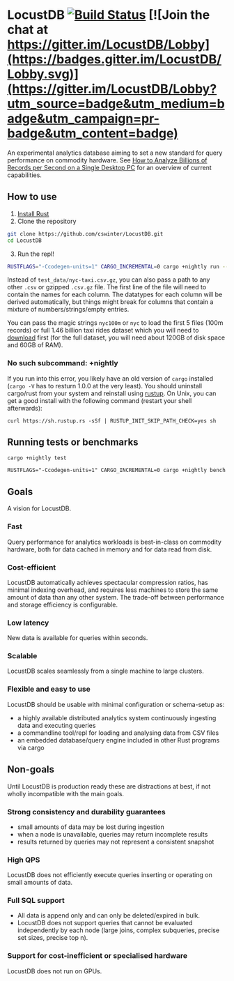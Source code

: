 # LocustDB [![Build Status](https://travis-ci.org/cswinter/LocustDB.svg?branch=master)](https://travis-ci.org/cswinter/LocustDB) [![Join the chat at https://gitter.im/LocustDB/Lobby](https://badges.gitter.im/LocustDB/Lobby.svg)](https://gitter.im/LocustDB/Lobby?utm_source=badge&utm_medium=badge&utm_campaign=pr-badge&utm_content=badge)

An experimental analytics database aiming to set a new standard for query performance on commodity hardware.
See [How to Analyze Billions of Records per Second on a Single Desktop PC][blogpost] for an overview of current capabilities.

## How to use

1. [Install Rust][rustup]
2. Clone the repository

```Bash
git clone https://github.com/cswinter/LocustDB.git
cd LocustDB
```

3. Run the repl!

```Bash
RUSTFLAGS="-Ccodegen-units=1" CARGO_INCREMENTAL=0 cargo +nightly run --release --bin repl -- test_data/nyc-taxi.csv.gz
```

Instead of `test_data/nyc-taxi.csv.gz`, you can also pass a path to any other `.csv` or gzipped `.csv.gz` file. The first line of the file will need to contain the names for each column. The datatypes for each column will be derived automatically, but things might break for columns that contain a mixture of numbers/strings/empty entries.

You can pass the magic strings `nyc100m` or `nyc` to load the first 5 files (100m records) or full 1.46 billion taxi rides dataset which you will need to [download][nyc-taxi-trips] first (for the full dataset, you will need about 120GB of disk space and 60GB of RAM).

### No such subcommand: +nightly

If you run into this error, you likely have an old version of `cargo` installed (`cargo -V` has to resturn 1.0.0 at the very least). You should uninstall cargo/rust from your system and reinstall using [rustup][rustup]. On Unix, you can get a good install with the following command (restart your shell afterwards):

```
curl https://sh.rustup.rs -sSf | RUSTUP_INIT_SKIP_PATH_CHECK=yes sh
```

## Running tests or benchmarks

`cargo +nightly test`

`RUSTFLAGS="-Ccodegen-units=1" CARGO_INCREMENTAL=0 cargo +nightly bench`


## Goals
A vision for LocustDB.

### Fast
Query performance for analytics workloads is best-in-class on commodity hardware, both for data cached in memory and for data read from disk.

### Cost-efficient
LocustDB automatically achieves spectacular compression ratios, has minimal indexing overhead, and requires less machines to store the same amount of data than any other system. The trade-off between performance and storage efficiency is configurable.

### Low latency
New data is available for queries within seconds.

### Scalable
LocustDB scales seamlessly from a single machine to large clusters.

### Flexible and easy to use
LocustDB should be usable with minimal configuration or schema-setup as:
- a highly available distributed analytics system continuously ingesting data and executing queries
- a commandline tool/repl for loading and analysing data from CSV files
- an embedded database/query engine included in other Rust programs via cargo


## Non-goals
Until LocustDB is production ready these are distractions at best, if not wholly incompatible with the main goals.

### Strong consistency and durability guarantees
- small amounts of data may be lost during ingestion
- when a node is unavailable, queries may return incomplete results
- results returned by queries may not represent a consistent snapshot

### High QPS
LocustDB does not efficiently execute queries inserting or operating on small amounts of data.

### Full SQL support
- All data is append only and can only be deleted/expired in bulk.
- LocustDB does not support queries that cannot be evaluated independently by each node (large joins, complex subqueries, precise set sizes, precise top n).

### Support for cost-inefficient or specialised hardware
LocustDB does not run on GPUs.

[nyc-taxi-trips]: https://www.dropbox.com/sh/4xm5vf1stnf7a0h/AADRRVLsqqzUNWEPzcKnGN_Pa?dl=0
[blogpost]: https://clemenswinter.com/2018/07/09/how-to-analyze-billions-of-records-per-second-on-a-single-desktop-pc/
[rustup]: https://rustup.rs/
